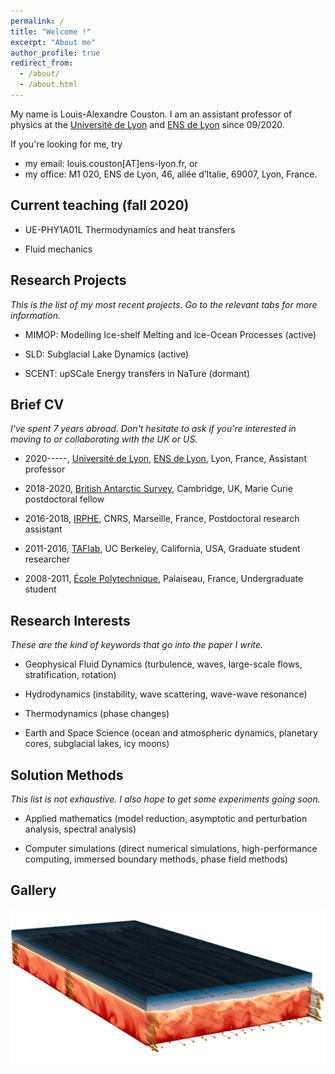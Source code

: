 ```yaml
---
permalink: /
title: "Welcome !"
excerpt: "About me"
author_profile: true
redirect_from: 
  - /about/
  - /about.html
---
```


My name is Louis-Alexandre Couston. I am an assistant professor of physics at the [Université de Lyon](https://fst-physique.univ-lyon1.fr/) and [ENS de Lyon](http://www.ens-lyon.fr/PHYSIQUE) since 09/2020. 

If you're looking for me, try
* my email: louis.couston[AT]ens-lyon.fr, or 
* my office: M1 020, ENS de Lyon, 46, allée d’Italie, 69007, Lyon, France. 

Current teaching (fall 2020)
------
* UE-PHY1A01L Thermodynamics and heat transfers

* Fluid mechanics

Research Projects
------
*This is the list of my most recent projects. Go to the relevant tabs for more information.*
* MIMOP: Modelling Ice-shelf Melting and ice-Ocean Processes (active)

* SLD: Subglacial Lake Dynamics (active)

* SCENT: upSCale Energy transfers in NaTure (dormant)


Brief CV
------
*I've spent 7 years abroad. Don't hesitate to ask if you're interested in moving to or collaborating with the UK or US.*

* 2020-----, [Université de Lyon](https://fst-physique.univ-lyon1.fr/), [ENS de Lyon](http://www.ens-lyon.fr/PHYSIQUE), Lyon, France, Assistant professor

* 2018-2020, [British Antarctic Survey](https://www.bas.ac.uk/for-staff/), Cambridge, UK, Marie Curie postdoctoral fellow

* 2016-2018, [IRPHE](https://irphe.univ-amu.fr/en), CNRS, Marseille, France, Postdoctoral research assistant

* 2011-2016, [TAFlab](https://taflab.berkeley.edu/), UC Berkeley, California, USA, Graduate student researcher

* 2008-2011, [École Polytechnique](https://www.polytechnique.edu/en), Palaiseau, France, Undergraduate student

Research Interests
------
*These are the kind of keywords that go into the paper I write.*

* Geophysical Fluid Dynamics (turbulence, waves, large-scale flows, stratification, rotation)

* Hydrodynamics (instability, wave scattering, wave-wave resonance)

* Thermodynamics (phase changes)

* Earth and Space Science (ocean and atmospheric dynamics, planetary cores, subglacial lakes, icy moons)

Solution Methods
------
*This list is not exhaustive. I also hope to get some experiments going soon.*

* Applied mathematics (model reduction, asymptotic and perturbation analysis, spectral analysis)

* Computer simulations (direct numerical simulations, high-performance computing, immersed boundary methods, phase field methods)

Gallery
------

![Graphical abstract of our last paper](/images/graphical_abstract.jpg)

